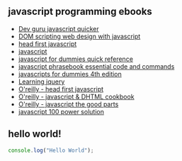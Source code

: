 ## javascript programming ebooks

- [Dev guru javascript quicker](https://theswissbay.ch/pdf/Gentoomen%20Library/Programming/JavaScript/DevGuru_JavaScript_Quickef.pdf)
- [DOM scripting web design with javascript](https://theswissbay.ch/pdf/Gentoomen%20Library/Programming/JavaScript/FriendsOfED.DOM.Scripting.Web.Design.with.JavaScript.and.the.Document.Object.Model.pdf)
- [head first javascript](https://theswissbay.ch/pdf/Gentoomen%20Library/Programming/JavaScript/Head%20First%20Java%20Script.pdf)
- [javascript](https://theswissbay.ch/pdf/Gentoomen%20Library/Programming/JavaScript/Java%20Script.pdf)
- [javascript for dummies quick reference](https://theswissbay.ch/pdf/Gentoomen%20Library/Programming/JavaScript/JavaScript%20For%20Dummies%20Quick%20Reference.pdf)
- [javascript phrasebook essential code and commands](https://theswissbay.ch/pdf/Gentoomen%20Library/Programming/JavaScript/JavaScript%20Phrasebook%20-%20Essential%20Code%20And%20Commands%20%282006%29.chm)
- [javascripts for dummies 4th edition](https://theswissbay.ch/pdf/Gentoomen%20Library/Programming/JavaScript/JavaScript%20for%20Dummies%2C%204th%20Edition.pdf)
- [Learning jquery](https://theswissbay.ch/pdf/Gentoomen%20Library/Programming/JavaScript/Learning%20JQuery.pdf)
- [O'reilly - head first javascript](https://theswissbay.ch/pdf/Gentoomen%20Library/Programming/JavaScript/O%27Reilly%20Head%20First%20Javascript.pdf)
- [O'reilly - javascript & DHTML cookbook](https://theswissbay.ch/pdf/Gentoomen%20Library/Programming/JavaScript/O%27Reilly%20JavaScript%20%26%20DHTML%20Cookbook%20%282nd%20Edition%29.pdf)
- [O'reilly - javascript the good parts](https://theswissbay.ch/pdf/Gentoomen%20Library/Programming/JavaScript/OReilly.JavaScript.The.Good.Parts.May.2008.chm)
- [javascript 100 power solution](https://theswissbay.ch/pdf/Gentoomen%20Library/Programming/JavaScript/Plug-In%20JavaScript%20100%20Power%20Solutions.pdf)

## hello world!
```js
console.log("Hello World");
```